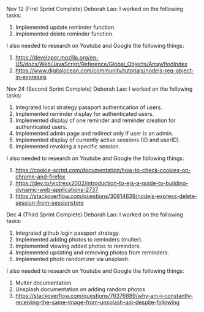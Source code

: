 Nov 12 (First Sprint Complete)
Deborah Lao:
I worked on the following tasks:
1. Implemented update reminder function.
2. Implemented delete reminder function.

I also needed to research on Youtube and Google the following things:
1. https://developer.mozilla.org/en-US/docs/Web/JavaScript/Reference/Global_Objects/Array/findIndex
2. https://www.digitalocean.com/community/tutorials/nodejs-req-object-in-expressjs

Nov 24 (Second Sprint Complete)
Deborah Lao:
I worked on the following tasks:
1. Integrated local strategy passport authentication of users.
2. Implemented reminder display for authenticated users.
3. Implemented display of one reminder and reminder creation for authenticated users.
4. Implemented admin page and redirect only if user is an admin.
5. Implemented display of currently active sessions (ID and userID).
6. Implemented revoking a specific session.

I also needed to research on Youtube and Google the following things:
1. https://cookie-script.com/documentation/how-to-check-cookies-on-chrome-and-firefox
2. https://dev.to/victrexx2002/introduction-to-ejs-a-guide-to-building-dynamic-web-applications-2737
3. https://stackoverflow.com/questions/30814639/nodejs-express-delete-session-from-sessionstore

Dec 4 (Third Sprint Complete)
Deborah Lao:
I worked on the following tasks:
1. Integrated github login passport strategy.
2. Implemented adding photos to reminders (multer).
3. Implemented viewing added photos to reminders.
4. Implemented updating and removing photos from reminders.
5. Implemented photo randomizer via unsplash.

I also needed to research on Youtube and Google the following things:
1. Multer documentation
2. Unsplash documentation on adding random photos
3. https://stackoverflow.com/questions/76376889/why-am-i-constantly-receiving-the-same-image-from-unsplash-api-despite-following